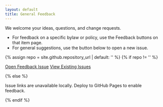 ```yaml
---
layout: default
title: General Feedback
---
```


We welcome your ideas, questions, and change requests.

- For feedback on a specific bylaw or policy, use the Feedback buttons on that item page.
- For general suggestions, use the button below to open a new issue.

{% assign repo = site.github.repository_url | default: '' %}
{% if repo != '' %}
<p>
  <a class="btn" href="{{ repo }}/issues/new?title={{ 'General feedback' | uri_escape }}&labels=feedback">Open Feedback Issue</a>
  <a class="btn secondary" href="{{ repo }}/issues">View Existing Issues</a>
</p>
{% else %}
<p>Issue links are unavailable locally. Deploy to GitHub Pages to enable feedback.</p>
{% endif %}
